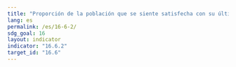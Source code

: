 ```yaml
---
title: "Proporción de la población que se siente satisfecha con su última experiencia de los servicios públicos"
lang: es
permalink: /es/16-6-2/
sdg_goal: 16
layout: indicator
indicator: "16.6.2"
target_id: "16.6"
---
```


